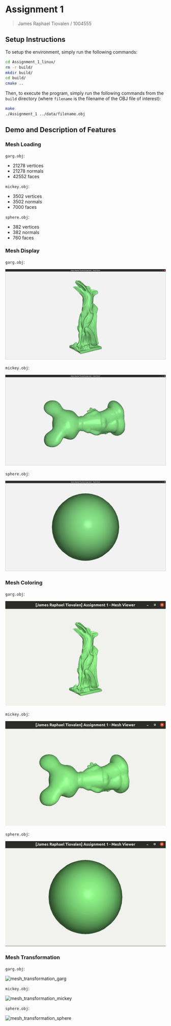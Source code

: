 # Assignment 1

> James Raphael Tiovalen / 1004555

## Setup Instructions

To setup the environment, simply run the following commands:

```bash
cd Assignment_1_linux/
rm -r build/
mkdir build/
cd build/
cmake ..
```

Then, to execute the program, simply run the following commands from the `build` directory (where `filename` is the filename of the OBJ file of interest):

```bash
make
./Assignment_1 ../data/filename.obj
```

## Demo and Description of Features

### Mesh Loading

`garg.obj`:

- 21278 vertices
- 21278 normals
- 42552 faces

`mickey.obj`:

- 3502 vertices
- 3502 normals
- 7000 faces

`sphere.obj`:

- 382 vertices
- 382 normals
- 760 faces

### Mesh Display

`garg.obj`:

![mesh_display_garg](./assets/mesh_display/mesh_display_garg.png)

`mickey.obj`:

![mesh_display_mickey](./assets/mesh_display/mesh_display_mickey.png)

`sphere.obj`:

![mesh_display_sphere](./assets/mesh_display/mesh_display_sphere.png)

### Mesh Coloring

`garg.obj`:

![mesh_coloring_garg](./assets/mesh_coloring/mesh_coloring_garg.gif)

`mickey.obj`:

![mesh_coloring_mickey](./assets/mesh_coloring/mesh_coloring_mickey.gif)

`sphere.obj`:

![mesh_coloring_sphere](./assets/mesh_coloring/mesh_coloring_sphere.gif)

### Mesh Transformation

`garg.obj`:

![mesh_transformation_garg](./assets/mesh_transformation/mesh_transformation_garg.gif)

`mickey.obj`:

![mesh_transformation_mickey](./assets/mesh_transformation/mesh_transformation_mickey.gif)

`sphere.obj`:

![mesh_transformation_sphere](./assets/mesh_transformation/mesh_transformation_sphere.gif)

